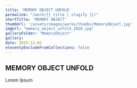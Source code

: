 ```yaml
---
title: 'MEMORY OBJECT UNFOLD'
permalink: "/work/{{ title | slugify }}/"
shortTitle: 'MEMORY OBJECT'
thumbUrl: '/assets/images/works/thumbs/MemoryObject.jpg'
imgUrl: "memory_object_unfold_2018.jpg"
galleryFolder: "MemoryObject"
gallery:
date: 2015-12-02
eleventyExcludeFromCollections: false
---
```



<h2>MEMORY OBJECT UNFOLD</h2>
<p>Lorem Ipsum</p>